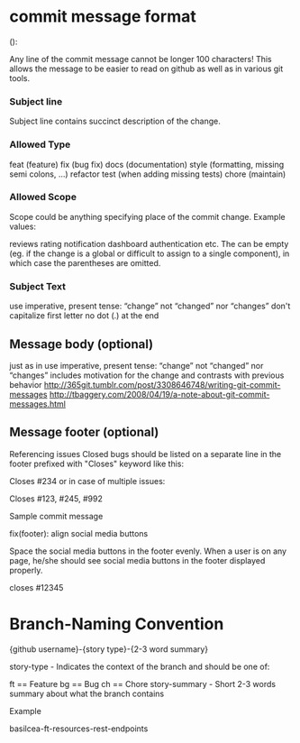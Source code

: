 # commit message format

<type>(<scope>): <subject>
<BLANK LINE>
<body>
<BLANK LINE>
<footer>
  
Any line of the commit message cannot be longer 100 characters! This allows the message to be easier to read on github as well as in various git tools.

### Subject line
Subject line contains succinct description of the change.

### Allowed Type
feat (feature)
fix (bug fix)
docs (documentation)
style (formatting, missing semi colons, …)
refactor
test (when adding missing tests)
chore (maintain)
  
### Allowed Scope
Scope could be anything specifying place of the commit change. Example values:

reviews
rating
notification
dashboard
authentication
etc.
The can be empty (eg. if the change is a global or difficult to assign to a single component), in which case the parentheses are omitted.

### Subject Text
use imperative, present tense: “change” not “changed” nor “changes”
don't capitalize first letter
no dot (.) at the end
  
## Message body (optional)

just as in use imperative, present tense: “change” not “changed” nor “changes”
includes motivation for the change and contrasts with previous behavior
http://365git.tumblr.com/post/3308646748/writing-git-commit-messages http://tbaggery.com/2008/04/19/a-note-about-git-commit-messages.html

## Message footer (optional)
Referencing issues
Closed bugs should be listed on a separate line in the footer prefixed with "Closes" keyword like this:

Closes #234
or in case of multiple issues:

Closes #123, #245, #992

Sample commit message

fix(footer): align social media buttons

Space the social media buttons in the footer evenly.
When a user is on any page, he/she should see social media buttons in the footer displayed properly.

closes #12345

# Branch-Naming Convention
{github username}-{story type}-{2-3 word summary}

story-type - Indicates the context of the branch and should be one of:

ft == Feature
bg == Bug
ch == Chore
story-summary - Short 2-3 words summary about what the branch contains

Example

basilcea-ft-resources-rest-endpoints
